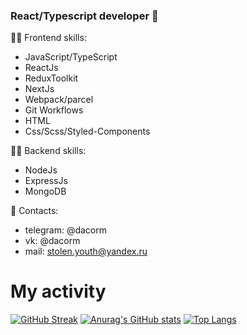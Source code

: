 ### React/Typescript developer 👋


👨‍💻 Frontend skills:
- JavaScript/TypeScript
- ReactJs
- ReduxToolkit
- NextJs
- Webpack/parcel
- Git Workflows
- HTML
- Css/Scss/Styled-Components

👨‍💻 Backend skills: 
- NodeJs
- ExpressJs
- MongoDB

📩 Contacts: 
- telegram: @dacorm
- vk: @dacorm
- mail: stolen.youth@yandex.ru


# My activity

[![GitHub Streak](http://github-readme-streak-stats.herokuapp.com?user=dacorm)](https://git.io/streak-stats)
[![Anurag's GitHub stats](https://github-readme-stats.vercel.app/api?username=dacorm)](https://github.com/anuraghazra/github-readme-stats)
[![Top Langs](https://github-readme-stats.vercel.app/api/top-langs/?username=dacorm)](https://github.com/anuraghazra/github-readme-stats)
